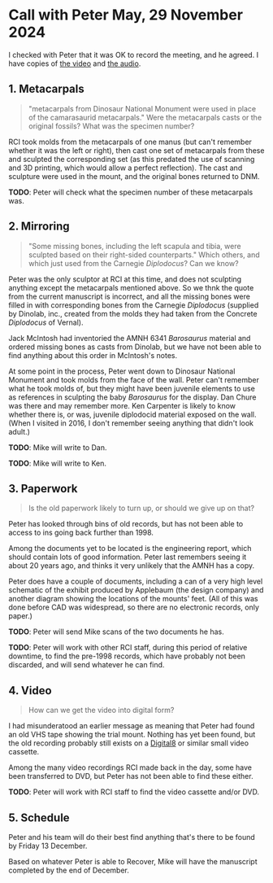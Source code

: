 # Call with Peter May, 29 November 2024

I checked with Peter that it was OK to record the meeting, and he agreed. I have copies of
[the video](video1977956780.mp4)
and
[the audio](audio1977956780.m4a).


## 1. Metacarpals

> "metacarpals from Dinosaur National Monument were used in place of the camarasaurid metacarpals." Were the metacarpals casts or the original fossils? What was the specimen number?

RCI took molds from the metacarpals of one manus (but can't remember whether it was the left or right), then cast one set of metacarpals from these and sculpted the corresponding set (as this predated the use of scanning and 3D printing, which would allow a perfect reflection). The cast and sculpture were used in the mount, and the original bones returned to DNM.

**TODO**: Peter will check what the specimen number of these metacarpals was.

## 2. Mirroring

> "Some missing bones, including the left scapula and tibia, were sculpted based on their right-sided counterparts." Which others, and which just used from the Carnegie _Diplodocus_? Can we know?

Peter was the only sculptor at RCI at this time, and does not sculpting anything except the metacarpals mentioned above. So we thnk the quote from the current manuscript is incorrect, and all the missing bones were filled in with corresponding bones from the Carnegie _Diplodocus_ (supplied by Dinolab, inc., created from the molds they had taken from the Concrete _Diplodocus_ of Vernal).

Jack McIntosh had inventoried the AMNH 6341 _Barosaurus_ material and ordered missing bones as casts from Dinolab, but we have not been able to find anything about this order in McIntosh's notes.

<!-- **TODO**: Mike will write to Lisa Madsen -->

At some point in the process, Peter went down to Dinosaur National Monument and took molds from the face of the wall. Peter can't remember what he took molds of, but they might have been juvenile elements to use as references in sculpting the baby _Barosaurus_ for the display. Dan Chure was there and may remember more. Ken Carpenter is likely to know whether there is, or was, juvenile diplodocid material exposed on the wall. (When I visited in 2016, I don't remember seeing anything that didn't look adult.)

**TODO**: Mike will write to Dan.

**TODO**: Mike will write to Ken.


## 3. Paperwork

> Is the old paperwork likely to turn up, or should we give up on that?

Peter has looked through bins of old records, but has not been able to access to ins going back further than 1998.

Among the documents yet to be located is the engineering report, which should contain lots of good information. Peter last remembers seeing it about 20 years ago, and thinks it very unlikely that the AMNH has a copy.

Peter does have a couple of documents, including a can of a very high level schematic of the exhibit produced by Applebaum (the design company) and another diagram showing the locations of the mounts' feet. (All of this was done before CAD was widespread, so there are no electronic records, only paper.)

**TODO**: Peter will send Mike scans of the two documents he has.

**TODO**: Peter will work with other RCI staff, during this period of relative downtime, to find the pre-1998 records, which have probably not been discarded, and will send whatever he can find.


## 4. Video

> How can we get the video into digital form?

I had misunderatood an earlier message as meaning that Peter had found an old VHS tape showing the trial mount. Nothing has yet been found, but the old recording probably still exists on a [Digital8](https://en.wikipedia.org/wiki/Digital8) or similar small video cassette.

Among the many video recordings RCI made back in the day, some have been transferred to DVD, but Peter has not been able to find these either.

**TODO**: Peter will work with RCI staff to find the video cassette and/or DVD.


## 5. Schedule

Peter and his team will do their best find anything that's there to be found by Friday 13 December.

Based on whatever Peter is able to Recover, Mike will have the manuscript completed by the end of December.


